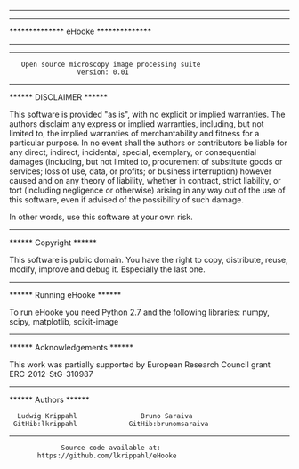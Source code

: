 ***********************************************************
*****************                        ******************
**************           eHooke              **************
*****************                        ******************
***********************************************************
       Open source microscopy image processing suite
                     Version: 0.01

***********************************************************
******                   DISCLAIMER                  ******

This software is provided "as is", with no explicit or 
implied warranties. The authors disclaim any express or 
implied warranties, including, but not limited to, the 
implied warranties of merchantability and fitness for a
particular purpose. In no event shall the authors or 
contributors be liable for any direct, indirect, incidental, 
special, exemplary, or consequential damages (including, but
not limited to, procurement of substitute goods or services; 
loss of use, data, or profits; or business interruption)
however caused and on any theory of liability, whether in 
contract, strict liability, or tort (including negligence 
or otherwise) arising in any way out of the use of this 
software, even if advised of the possibility of such damage.

In other words, use this software at your own risk. 

***********************************************************
******                   Copyright                   ******

This software is public domain. You have the right to copy, 
distribute, reuse, modify, improve and debug it. Especially
the last one.

***********************************************************
******                Running eHooke                 ******

To run eHooke you need Python 2.7 and the following 
libraries: numpy, scipy, matplotlib, scikit-image
  
***********************************************************
******               Acknowledgements                ******

   This work was partially supported by European Research
          Council grant ERC-2012-StG-310987

***********************************************************
******                    Authors                    ******

      Ludwig Krippahl                Bruno Saraiva
     GitHib:lkrippahl             GitHib:brunomsaraiva

***********************************************************

                 Source code available at:
           https://github.com/lkrippahl/eHooke